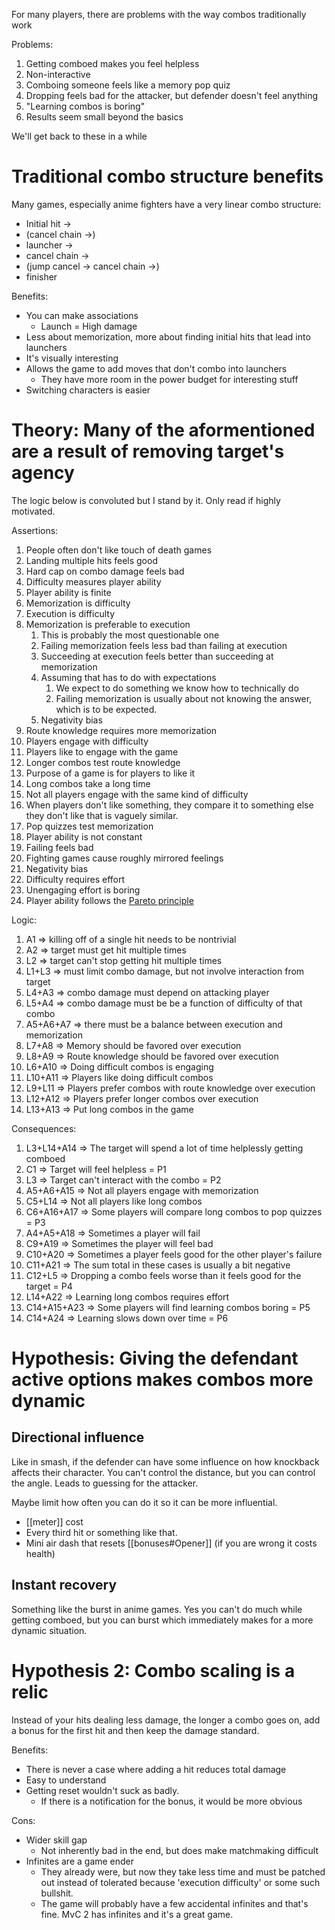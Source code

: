 For many players, there are problems with the way combos traditionally work

Problems:
1. Getting comboed makes you feel helpless
2. Non-interactive
3. Comboing someone feels like a memory pop quiz
4. Dropping feels bad for the attacker, but defender doesn't feel anything
5. "Learning combos is boring"
6. Results seem small beyond the basics

We'll get back to these in a while

# Traditional combo structure benefits
Many games, especially anime fighters have a very linear combo structure:
- Initial hit -> 
- (cancel chain ->) 
- launcher -> 
- cancel chain -> 
- (jump cancel -> cancel chain ->) 
- finisher

Benefits:
- You can make associations
	- Launch = High damage
- Less about memorization, more about finding initial hits that lead into launchers 
- It's visually interesting
- Allows the game to add moves that don't combo into launchers
	- They have more room in the power budget for interesting stuff
- Switching characters is easier

# Theory: Many of the aformentioned are a result of removing target's agency
The logic below is convoluted but I stand by it. Only read if highly motivated.

Assertions:
1. People often don't like touch of death games
2. Landing multiple hits feels good
3. Hard cap on combo damage feels bad
4. Difficulty measures player ability
5. Player ability is finite
6. Memorization is difficulty
7. Execution is difficulty
8. Memorization is preferable to execution
	1. This is probably the most questionable one
	2. Failing memorization feels less bad than failing at execution
	3. Succeeding at execution feels better than succeeding at memorization
	4. Assuming that has to do with expectations
		1. We expect to do something we know how to technically do
		2. Failing memorization is usually about not knowing the answer, which is to be expected.
	5. Negativity bias
9. Route knowledge requires more memorization
10. Players engage with difficulty
11. Players like to engage with the game
12. Longer combos test route knowledge
13. Purpose of a game is for players to like it
14. Long combos take a long time
15. Not all players engage with the same kind of difficulty
16. When players don't like something, they compare it to something else they don't like that is vaguely similar.
17. Pop quizzes test memorization
18. Player ability is not constant
19. Failing feels bad
20. Fighting games cause roughly mirrored feelings
21. Negativity bias
22. Difficulty requires effort
23. Unengaging effort is boring
24. Player ability follows the [Pareto principle](https://en.wikipedia.org/wiki/Pareto_principle)

Logic:
1. A1 => killing off of a single hit needs to be nontrivial
2. A2 => target must get hit multiple times
3. L2 => target can't stop getting hit multiple times
4. L1+L3 =>  must limit combo damage, but not involve interaction from target
5. L4+A3 => combo damage must depend on attacking player
6. L5+A4 => combo damage must be be a function of difficulty of that combo
7. A5+A6+A7 => there must be a balance between execution and memorization
8. L7+A8 => Memory should be favored over execution
9. L8+A9 => Route knowledge should be favored over execution
10. L6+A10 => Doing difficult combos is engaging
11. L10+A11 => Players like doing difficult combos
12. L9+L11 => Players prefer combos with route knowledge over execution
13. L12+A12 => Players prefer longer combos over execution
14. L13+A13 => Put long combos in the game

Consequences:
1. L3+L14+A14 => The target will spend a lot of time helplessly getting comboed
3. C1 => Target will feel helpless = P1
4. L3 => Target can't interact with the combo = P2
6. A5+A6+A15 => Not all players engage with memorization
7. C5+L14 => Not all players like long combos
8. C6+A16+A17 => Some players will compare long combos to pop quizzes = P3
9. A4+A5+A18 => Sometimes a player will fail
10. C9+A19 => Sometimes the player will feel bad
11. C10+A20 => Sometimes a player feels good for the other player's failure
12. C11+A21 => The sum total in these cases is usually a bit negative 
13. C12+L5 => Dropping a combo feels worse than it feels good for the target = P4
14. L14+A22 => Learning long combos requires effort
15. C14+A15+A23 => Some players will find learning combos boring = P5
16. C14+A24 => Learning slows down over time = P6

# Hypothesis: Giving the defendant active options makes combos more dynamic
## Directional influence
Like in smash, if the defender can have some influence on how knockback affects their character. You can't control the distance, but you can control the angle. Leads to guessing for the attacker.

Maybe limit how often you can do it so it can be more influential.
- [[meter]] cost
- Every third hit or something like that.
- Mini air dash that resets [[bonuses#Opener]] (if you are wrong it costs health)

## Instant recovery
Something like the burst in anime games. Yes you can't do much while getting comboed, but you can burst which immediately makes for a more dynamic situation.

# Hypothesis 2: Combo scaling is a relic
Instead of your hits dealing less damage, the longer a combo goes on, add a bonus for the first hit and then keep the damage standard. 

Benefits:
- There is never a case where adding a hit reduces total damage
- Easy to understand
- Getting reset wouldn't suck as badly.
	- If there is a notification for the bonus, it would be more obvious

Cons:
- Wider skill gap
	- Not inherently bad in the end, but does make matchmaking difficult
- Infinites are a game ender
	- They already were, but now they take less time and must be patched out instead of tolerated because 'execution difficulty' or some such bullshit.
	- The game will probably have a few accidental infinites and that's fine. MvC 2 has infinites and it's a great game.

